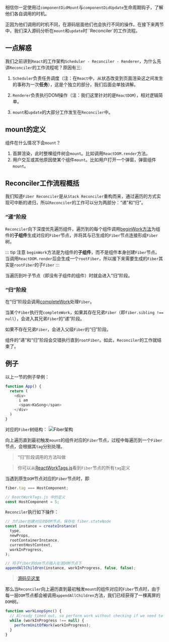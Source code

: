 相信你一定使用过`componentDidMount`与`componentDidUpdate`生命周期钩子，了解他们各自调用的时机。

正因为他们调用的时机不同，在源码层面他们也会执行不同的操作。在接下来两节中，我们深入源码分析在`mount`和`update`时``Reconciler`的工作流程。

## 一点解惑

我们之前讲到`React`的工作架构`Scheduler - Reconciler - Renderer`，为什么先讲`Reconciler`的工作流程呢？原因有三:

1. `Scheduler`负责任务调度（注：在`React`中，从状态改变到页面渲染这之间发生的事称为一次**任务**），这是个独立的部分，我们后面会单独讲解。

2. `Renderer`负责执行DOM操作（注：我们这里针对的是`ReactDOM`），相对逻辑简单。

3. `mount`和`update`的大部分工作发生在`Reconciler`中。

## mount的定义

组件在什么情况下会`mount`？

1. 首屏渲染，此时整棵组件树会`mount`。比如调用`ReactDOM.render`方法。
2. 用户交互或其他原因使某个组件`mount`。比如用户打开一个弹窗，弹窗组件`mount`。


## Reconciler工作流程概括

我们知道`Fiber Reconciler`是从`Stack Reconciler`重构而来，通过遍历的方式实现可中断的递归，所以`Reconciler`的工作可以分为两部分：“递”和“归”。

### “递”阶段

`Reconciler`向下深度优先遍历组件，遍历到的每个组件调用[beginWork方法](https://github.com/facebook/react/blob/master/packages/react-reconciler/src/ReactFiberBeginWork.old.js#L3031)为组件的**子组件**生成对应的`Fiber`节点，并将其与已生成的`Fiber`节点连接形成`Fiber`树。

::: tip 注意
`beginWork`方法是为组件的**子组件**，而不是组件本身创建`Fiber`节点。当调用`ReactDOM.render`后会生成一个`rootFiber`，所以接下来需要生成的`Fiber`其实是`rootFiber`的子`Fiber`
:::

当遍历到叶子节点（即没有子组件的组件）时就会进入“归”阶段。


### “归”阶段

在“归”阶段会调用[completeWork](https://github.com/facebook/react/blob/master/packages/react-reconciler/src/ReactFiberCompleteWork.old.js#L652)处理`Fiber`。

当某个`Fiber`执行完`completeWork`，如果其存在兄弟`Fiber`（即`fiber.sibling !== null`），会进入其兄弟`Fiber`的“递”阶段。

如果不存在兄弟`Fiber`，会进入父级`Fiber`的“归”阶段。

组件的“递”和“归”阶段会交错执行直到`rootFiber`。如此，`Reconciler`的工作就结束了。

## 例子

以上一节的例子举例：

```js
function App() {
  return (
    <div>
      i am
      <span>KaSong</span>
    </div>
  )
}
```
对应的`Fiber`树结构：
<img :src="$withBase('/img/fiber.png')" alt="Fiber架构">





向上遍历直到最初触发`mount`的组件对应的`Fiber`节点，过程中每遍历到一个`Fiber`节点，会根据其`tag`分别处理。 

> “归”阶段调用的方法叫做

> 你可以从[ReactWorkTags.js](https://github.com/facebook/react/blob/master/packages/react-reconciler/src/ReactWorkTags.js)看到`Fiber`节点的所有`tag`定义

当遇到原生`DOM`节点对应的`Fiber`节点时，即

```js
fiber.tag === HostComponent;

// ReactWorkTags.js 中的定义
const HostComponent = 5;
```

`Reconciler`执行如下操作：

```js
// 为fiber创建对应的DOM节点，保存在 fiber.stateNode
const instance = createInstance(
  type,
  newProps,
  rootContainerInstance,
  currentHostContext,
  workInProgress,
);

// 将子fiber的dom节点插入在该DOM节点下
appendAllChildren(instance, workInProgress, false, false);
```

> [源码见这里](https://github.com/facebook/react/blob/master/packages/react-reconciler/src/ReactFiberCompleteWork.old.js#L772)

那么当`Reconciler`向上遍历直到最初触发`mount`的组件对应的`Fiber`节点时，由于每一层`DOM`节点都会被调用`appendAllChildren`方法，我们已经获得了一棵离屏的`DOM`树。








```js
function workLoopSync() {
  // Already timed out, so perform work without checking if we need to yield.
  while (workInProgress !== null) {
    performUnitOfWork(workInProgress);
  }
}
```


